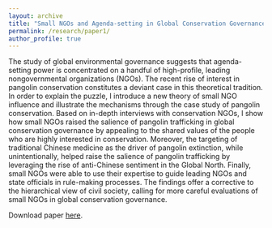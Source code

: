 ```yaml
---
layout: archive
title: "Small NGOs and Agenda-setting in Global Conservation Governance: The Case of Pangolin Conservation"
permalink: /research/paper1/
author_profile: true
---
```


The study of global environmental governance suggests that agenda-setting power is concentrated on a handful of high-profile, leading nongovernmental organizations (NGOs). The recent rise of interest in pangolin conservation constitutes a deviant case in this theoretical tradition. In order to explain the puzzle, I introduce a new theory of small NGO influence and illustrate the mechanisms through the case study of pangolin conservation. Based on in-depth interviews with conservation NGOs, I show how small NGOs raised the salience of pangolin trafficking in global conservation governance by appealing to the shared values of the people who are highly interested in conservation. Moreover, the targeting of traditional Chinese medicine as the driver of pangolin extinction, while unintentionally, helped raise the salience of pangolin trafficking by leveraging the rise of anti-Chinese sentiment in the Global North. Finally, small NGOs were able to use their expertise to guide leading NGOs and state officials in rule-making processes. The findings offer a corrective to the hierarchical view of civil society, calling for more careful evaluations of small NGOs in global conservation governance.

Download paper [here](https://doi.org/10.1162/glep_a_00623).